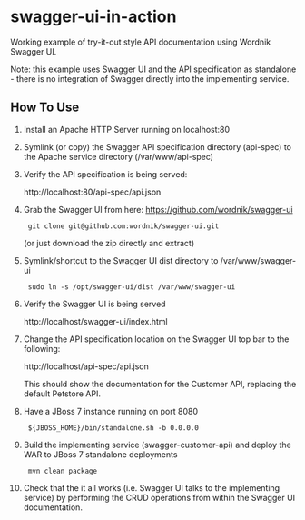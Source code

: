 swagger-ui-in-action
=================

Working example of try-it-out style API documentation using Wordnik Swagger UI.

Note: this example uses Swagger UI and the API specification as standalone - there is no integration of Swagger directly into the implementing service.

How To Use
----------

1. Install an Apache HTTP Server running on localhost:80

2. Symlink (or copy) the Swagger API specification directory (api-spec) to the Apache service directory (/var/www/api-spec)

3. Verify the API specification is being served:
  
    http://localhost:80/api-spec/api.json
  
4. Grab the Swagger UI from here: https://github.com/wordnik/swagger-ui

        git clone git@github.com:wordnik/swagger-ui.git
    
    (or just download the zip directly and extract)
    
5. Symlink/shortcut to the Swagger UI dist directory to /var/www/swagger-ui

        sudo ln -s /opt/swagger-ui/dist /var/www/swagger-ui

6. Verify the Swagger UI is being served

    http://localhost/swagger-ui/index.html
    
7. Change the API specification location on the Swagger UI top bar to the following:

   http://localhost/api-spec/api.json
   
   This should show the documentation for the Customer API, replacing the default Petstore API.

8. Have a JBoss 7 instance running on port 8080

        ${JBOSS_HOME}/bin/standalone.sh -b 0.0.0.0

9. Build the implementing service (swagger-customer-api) and deploy the WAR to JBoss 7 standalone deployments

        mvn clean package

10. Check that the it all works (i.e. Swagger UI talks to the implementing service) by performing the CRUD operations from within the Swagger UI documentation.
